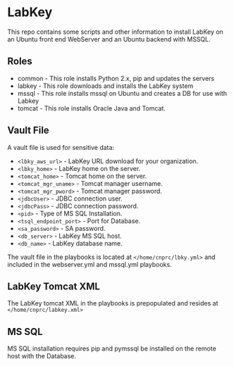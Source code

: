 # LabKey
This repo contains some scripts and other information to install LabKey on an Ubuntu front end WebServer and an Ubuntu backend with MSSQL.

## Roles
* common - This role installs Python 2.x, pip and updates the servers
* labkey - This role downloads and installs the LabKey system
* mssql - This role installs mssql on Ubuntu and creates a DB for use with Labkey
* tomcat - This role installs Oracle Java and Tomcat.

## Vault File
A vault file is used for sensitive data:
* `<lbky_aws_url>` - LabKey URL download for your organization.
* `<lbky_home>` - LabKey home on the server.
* `<tomcat_home>` - Tomcat home on the server.
* `<tomcat_mgr_uname>` - Tomcat manager username.
* `<tomcat_mgr_pword>` - Tomcat manager password.
* `<jdbcUser>` - JDBC connection user.
* `<jdbcPass>` - JDBC connection password.
* `<pid>` - Type of MS SQL Installation.
* `<tsql_endpoint_port>` - Port for Database.
* `<sa_password>` - SA password.
* `<db_server>` - LabKey MS SQL host.
* `<db_name>` - LabKey database name.

The vault file in the playbooks is located at `</home/cnprc/lbky.yml>` and included in the webserver.yml and mssql.yml playbooks.

## LabKey Tomcat XML
The LabKey tomcat XML in the playbooks is prepopulated and resides at `</home/cnprc/labkey.xml>`

## MS SQL
MS SQL installation requires pip and pymssql be installed on the remote host with the Database.
